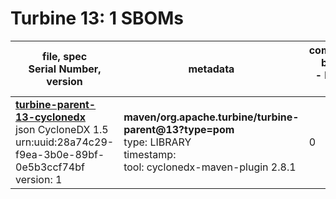 Turbine 13: 1 SBOMs
=======

| file, spec<br>Serial Number, version| metadata | components<br>by type<br>- libs purl types |
| ----------------------------------- | -------- | ------------------------------------------ |
| **[turbine-parent-13-cyclonedx](maven/org.apache.turbine/turbine-parent/13/turbine-parent-13-cyclonedx.json)**<br>json CycloneDX 1.5<br>urn:uuid:28a74c29-f9ea-3b0e-89bf-0e5b3ccf74bf<br>version: 1 | **maven/org.apache.turbine/turbine-parent@13?type=pom**<br>type: LIBRARY<br>timestamp: <br>tool: cyclonedx-maven-plugin 2.8.1 | 0 |
